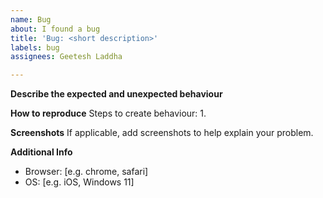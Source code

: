 ```yaml
---
name: Bug
about: I found a bug
title: 'Bug: <short description>'
labels: bug
assignees: Geetesh Laddha

---
```


**Describe the expected and unexpected behaviour**

**How to reproduce**
Steps to create behaviour:
1. 

**Screenshots**
If applicable, add screenshots to help explain your problem.

**Additional Info**
 - Browser: [e.g. chrome, safari]
 - OS: [e.g. iOS, Windows 11]
